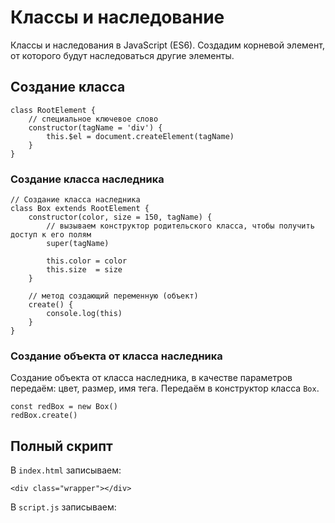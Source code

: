 # Классы и наследование
Классы и наследования в JavaScript (ES6). Создадим корневой элемент, от которого будут наследоваться другие элементы.

## Создание класса

    class RootElement {
        // специальное ключевое слово
        constructor(tagName = 'div') {
            this.$el = document.createElement(tagName)
        }
    }

### Создание класса наследника

    // Создание класса наследника
    class Box extends RootElement {
        constructor(color, size = 150, tagName) {
            // вызываем конструктор родительского класса, чтобы получить доступ к его полям
            super(tagName)
            
            this.color = color
            this.size  = size
        }
        
        // метод создающий переменную (объект)
        create() {
            console.log(this)
        }
    }

### Создание объекта от класса наследника
Создание объекта от класса наследника, в качестве параметров передаём: цвет, размер, имя тега. Передаём в конструктор класса `Box`.

    const redBox = new Box()
    redBox.create()

## Полный скрипт
В `index.html` записываем:

    <div class="wrapper"></div>

В `script.js` записываем:
